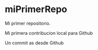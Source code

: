 # miPrimerRepo

Mi primer repositorio.

Mi primera contribucion local para Github

Un commit as desde Github
